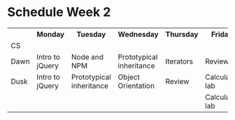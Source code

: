 # Schedule Week 2

<table>
  <tr>
    <th></th>
    <th>Monday</th>
    <th>Tuesday</th>
    <th>Wednesday</th>
    <th>Thursday</th>
    <th>Friday</th>
  </tr>
  <tr>
    <td>CS</td>
    <td></td>
    <td></td>
    <td></td>
    <td></td>
    <td></td>
  </tr>
  <tr>
    <td>Dawn</td>
    <td>Intro to jQuery</td>
    <td>Node and NPM</td>
    <td>Prototypical inheritance</td>
    <td>Iterators</td>
    <td>Review</td>
  </tr>
  <tr>
    <td>Dusk</td>
    <td>Intro to jQuery</td>
    <td>Prototypical inheritance</td>
    <td>Object Orientation</td>
    <td>Review</td>
    <td>Calculator lab</td>
  </tr>
  <tr>
    <td></td>
    <td></td>
    <td></td>
    <td></td>
    <td></td>
    <td>Calculator lab</td>
  </tr>
</table>

